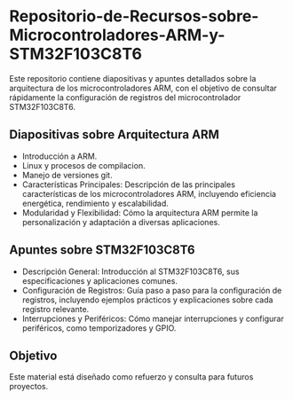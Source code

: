 # Repositorio-de-Recursos-sobre-Microcontroladores-ARM-y-STM32F103C8T6
Este repositorio contiene diapositivas y apuntes detallados sobre la arquitectura de los microcontroladores ARM, con el objetivo de consultar rápidamente la configuración de registros del microcontrolador STM32F103C8T6.
## Diapositivas sobre Arquitectura ARM
- Introducción a ARM.
- Linux y procesos de compilacion.
- Manejo de versiones git.
- Características Principales: Descripción de las principales características de los microcontroladores ARM, incluyendo eficiencia energética, rendimiento y escalabilidad.
- Modularidad y Flexibilidad: Cómo la arquitectura ARM permite la personalización y adaptación a diversas aplicaciones.
## Apuntes sobre STM32F103C8T6
- Descripción General: Introducción al STM32F103C8T6, sus especificaciones y aplicaciones comunes.
- Configuración de Registros: Guía paso a paso para la configuración de registros, incluyendo ejemplos prácticos y explicaciones sobre cada registro relevante.
- Interrupciones y Periféricos: Cómo manejar interrupciones y configurar periféricos, como temporizadores y GPIO.
## Objetivo
Este material está diseñado como refuerzo y consulta para futuros proyectos.
